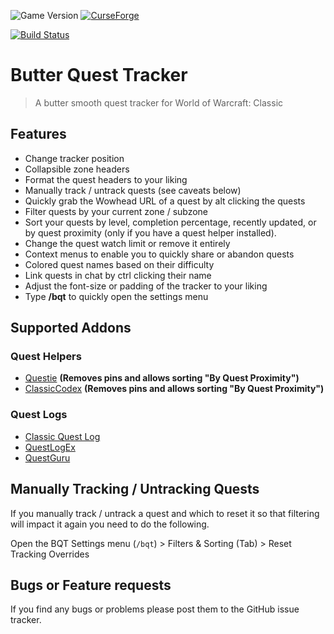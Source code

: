 ![Game Version](https://img.shields.io/badge/Game%20Version-1.13.2-informational)
[![CurseForge](https://img.shields.io/badge/CurseForge-Published-success)](https://www.curseforge.com/wow/addons/butter-quest-tracker)

[![Build Status](https://img.shields.io/travis/com/butter-cookie-kitkat/ButterQuestTracker/master)](https://travis-ci.com/butter-cookie-kitkat/ButterQuestTracker)

# Butter Quest Tracker

> A butter smooth quest tracker for World of Warcraft: Classic

## Features

- Change tracker position
- Collapsible zone headers
- Format the quest headers to your liking
- Manually track / untrack quests (see caveats below)
- Quickly grab the Wowhead URL of a quest by alt clicking the quests
- Filter quests by your current zone / subzone
- Sort your quests by level, completion percentage, recently updated, or by quest proximity (only if you have a quest helper installed).
- Change the quest watch limit or remove it entirely
- Context menus to enable you to quickly share or abandon quests
- Colored quest names based on their difficulty
- Link quests in chat by ctrl clicking their name
- Adjust the font-size or padding of the tracker to your liking
- Type **/bqt** to quickly open the settings menu

## Supported Addons

### Quest Helpers

- [Questie](https://www.curseforge.com/wow/addons/questie) **(Removes pins and allows sorting "By Quest Proximity")**
- [ClassicCodex](https://www.curseforge.com/wow/addons/ClassicCodex) **(Removes pins and allows sorting "By Quest Proximity")**

### Quest Logs

- [Classic Quest Log](https://www.curseforge.com/wow/addons/classic-quest-log)
- [QuestLogEx](https://www.wowinterface.com/downloads/info24980-QuestLogEx.html)
- [QuestGuru](https://www.curseforge.com/wow/addons/questguru_classic)

## Manually Tracking / Untracking Quests

If you manually track / untrack a quest and which to reset it so that filtering will impact it again you need to do the following.

Open the BQT Settings menu (`/bqt`) > Filters & Sorting (Tab) > Reset Tracking Overrides

## Bugs or Feature requests

If you find any bugs or problems please post them to the GitHub issue tracker.
